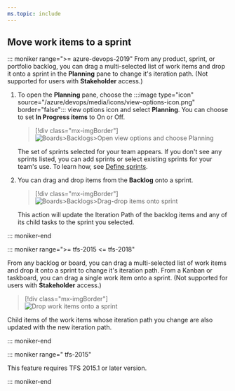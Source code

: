 ```yaml
---
ms.topic: include
---
```


<a id="assign-to-sprint"></a>

## Move work items to a sprint  

::: moniker range=">= azure-devops-2019"
From any product, sprint, or portfolio backlog, you can drag a multi-selected list of work items and drop it onto a sprint in the **Planning** pane to change it's iteration path. (Not supported for users with **Stakeholder** access.)

1. To open the **Planning** pane, choose the :::image type="icon" source="/azure/devops/media/icons/view-options-icon.png" border="false"::: view options icon and select **Planning**. You can choose to set **In Progress items** to On or Off. 

	> [!div class="mx-imgBorder"]
	> ![Boards>Backlogs>Open view options and choose Planning](/azure/devops/boards/sprints/media/define-sprints/view-options-planning-menu.png)

	The set of sprints selected for your team appears. If you don't see any sprints listed, you can add sprints or select existing sprints for your team's use. To learn how, see [Define sprints](/azure/devops/boards/sprints/define-sprints.md).  

1. You can drag and drop items from the **Backlog** onto a sprint. 
	> [!div class="mx-imgBorder"]
	> ![Boards>Backlogs>Drag-drop items onto sprint](/azure/devops/boards/sprints/media/define-sprints/drag-drop-backlog-items-to-sprint.png)

	This action will update the Iteration Path of the backlog items and any of its child tasks to the sprint you selected. 

::: moniker-end


::: moniker range=">= tfs-2015 <= tfs-2018"

From any backlog or board, you can drag a multi-selected list of work items and drop it onto a sprint to change it's iteration path. From a Kanban or taskboard, you can drag a single work item onto a sprint. (Not supported for users with **Stakeholder** access.)

> [!div class="mx-imgBorder"]  
> ![Drop work items onto a sprint](/azure/devops/boards/sprints/media/sp-assign-to-sprints.png)  

Child items of the work items whose iteration path you change are also updated with the new iteration path. 

::: moniker-end

::: moniker range=" tfs-2015" 

This feature requires TFS 2015.1 or later version.    

::: moniker-end